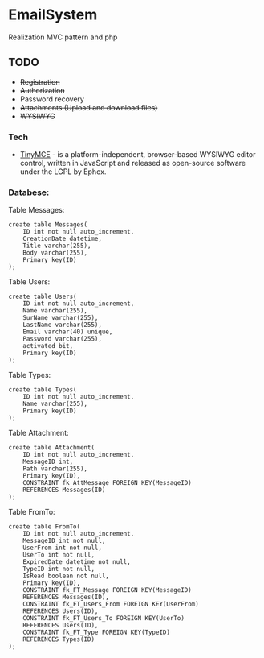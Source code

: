 ﻿# EmailSystem

Realization MVC pattern and php

## TODO
- ~~Registration~~
- ~~Authorization~~
- Password recovery
- ~~Attachments (Upload and download files)~~
- ~~WYSIWYG~~

### Tech
* [TinyMCE](https://www.tinymce.com/) - is a platform-independent, browser-based WYSIWYG editor control, written in JavaScript and released as open-source software under the LGPL by Ephox.

### Databese:
Table Messages:
```mysql
create table Messages(
	ID int not null auto_increment,
	CreationDate datetime,
	Title varchar(255),
	Body varchar(255),
	Primary key(ID)
);
```
Table Users:
```mysql
create table Users(
	ID int not null auto_increment,
	Name varchar(255),
	SurName varchar(255),
	LastName varchar(255),
	Email varchar(40) unique,
	Password varchar(255),
	activated bit,
	Primary key(ID)
);
```
Table Types:
```mysql
create table Types(
	ID int not null auto_increment,
	Name varchar(255),
	Primary key(ID)
);
```
Table Attachment:
```mysql
create table Attachment( 
	ID int not null auto_increment, 
	MessageID int, 
	Path varchar(255), 
	Primary key(ID), 
	CONSTRAINT fk_AttMessage FOREIGN KEY(MessageID)
	REFERENCES Messages(ID)
);
```
Table FromTo:
```mysql
create table FromTo(
	ID int not null auto_increment,
	MessageID int not null,
	UserFrom int not null,
	UserTo int not null,
	ExpiredDate datetime not null,
	TypeID int not null,
	IsRead boolean not null,
	Primary key(ID),    
	CONSTRAINT fk_FT_Message FOREIGN KEY(MessageID)
	REFERENCES Messages(ID),
	CONSTRAINT fk_FT_Users_From FOREIGN KEY(UserFrom)
	REFERENCES Users(ID),
	CONSTRAINT fk_FT_Users_To FOREIGN KEY(UserTo)
	REFERENCES Users(ID),
	CONSTRAINT fk_FT_Type FOREIGN KEY(TypeID)
	REFERENCES Types(ID)
);
```